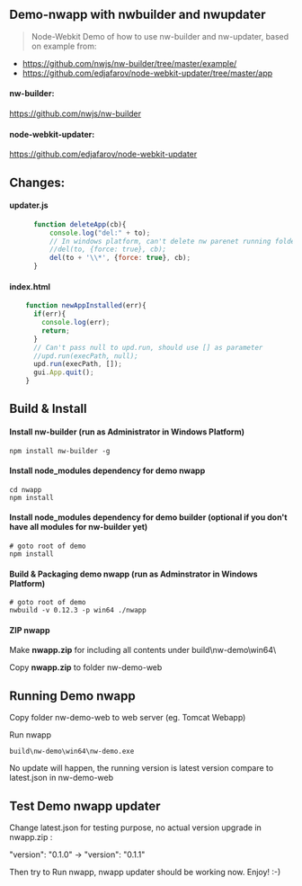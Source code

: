 ## Demo-nwapp with nwbuilder and nwupdater
> Node-Webkit Demo of how to use nw-builder and nw-updater, based on example from:
- https://github.com/nwjs/nw-builder/tree/master/example/ 
- https://github.com/edjafarov/node-webkit-updater/tree/master/app

#### nw-builder:
https://github.com/nwjs/nw-builder

#### node-webkit-updater:
https://github.com/edjafarov/node-webkit-updater

## Changes:

#### updater.js
```javascript
      function deleteApp(cb){
		  console.log("del:" + to);
		  // In windows platform, can't delete nw parenet running folder 'to' AppPath, just to delete all content inside AppPath
		  //del(to, {force: true}, cb);
		  del(to + '\\*', {force: true}, cb);        
      }
```	  

#### index.html
```javascript
    function newAppInstalled(err){
      if(err){
        console.log(err);
        return;
      }
	  // Can't pass null to upd.run, should use [] as parameter
	  //upd.run(execPath, null);	 
      upd.run(execPath, []);	  
      gui.App.quit();
    }	  
```

## Build & Install

#### Install nw-builder (run as Administrator in Windows Platform)
```shell
npm install nw-builder -g
```

#### Install node_modules dependency for demo nwapp
```shell
cd nwapp
npm install
```

#### Install node_modules dependency for demo builder (optional if you don't have all modules for nw-builder yet)
```shell
# goto root of demo
npm install
```

#### Build & Packaging demo nwapp (run as Adminstrator in Windows Platform)
```shell
# goto root of demo
nwbuild -v 0.12.3 -p win64 ./nwapp
```

#### ZIP nwapp
Make <b>nwapp.zip</b> for including all contents under build\nw-demo\win64\ 

Copy <b>nwapp.zip</b> to folder nw-demo-web

## Running Demo nwapp

Copy folder nw-demo-web to web server (eg. Tomcat Webapp)

Run nwapp 
```shell
build\nw-demo\win64\nw-demo.exe
```
No update will happen, the running version is latest version compare to latest.json in nw-demo-web

## Test Demo nwapp updater

Change latest.json for testing purpose, no actual version upgrade in nwapp.zip :

"version": "0.1.0" -> "version": "0.1.1"

Then try to Run nwapp, nwapp updater should be working now. Enjoy! :-)
